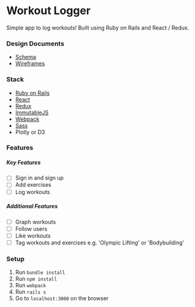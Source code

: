 # Workout Logger

Simple app to log workouts! Built using Ruby on Rails and React / Redux.

### Design Documents
- [Schema](./docs/schema.md)
- [Wireframes](./docs/wireframe.md)

### Stack
- [Ruby on Rails](http://rubyonrails.org)
- [React](https://facebook.github.io/react/)
- [Redux](https://github.com/rackt/redux)
- [ImmutableJS](https://facebook.github.io/immutable-js/)
- [Webpack](https://webpack.github.io/)
- [Sass](http://sass-lang.com/)
- Plotly or D3

### Features
##### Key Features
- [ ] Sign in and sign up
- [ ] Add exercises
- [ ] Log workouts

##### Additional Features
- [ ] Graph workouts
- [ ] Follow users
- [ ] Like workouts
- [ ] Tag workouts and exercises e.g. 'Olympic Lifting' or 'Bodybuilding'

### Setup
1. Run `bundle install`
2. Run `npm install`
3. Run `webpack`
4. Run `rails s`
5. Go to `localhost:3000` on the browser
